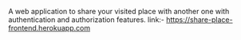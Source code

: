 A web application to share your visited place with another one with authentication and authorization features.
link:- https://share-place-frontend.herokuapp.com
